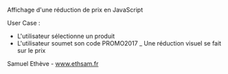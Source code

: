 Affichage d'une réduction de prix en JavaScript

User Case :
- L'utilisateur sélectionne un produit
- L'utilisateur soumet son code PROMO2017
_ Une réduction visuel se fait sur le prix

Samuel Ethève - www.ethsam.fr
